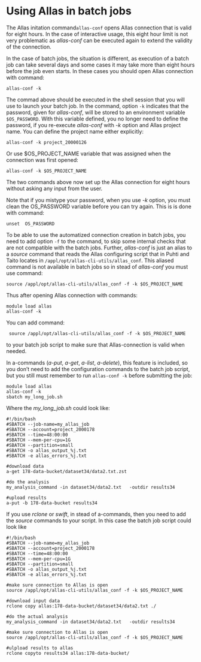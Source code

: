# Using Allas in batch jobs

The Allas initation command`allas-conf` opens Allas connection that is valid for eight hours.
In the case of interactive usage, this eight hour limit is not very problematic as _allas-conf_ can be 
executed again to extend the validity of the connection.

In the case of batch jobs, the situation is different, as execution of a batch job can take several days and some cases 
it may take more than eight hours before the job even starts. In these cases you should open Allas connection 
with command:
```text
allas-conf -k 
```
The commad above should be executed in the shell session that you will use to launch your batch job.
In the command, option `-k` indicates that the password, given for _allas-conf_, will be 
stored to an environment variable `$OS_PASSWORD`. With this variable defined, you no longer need to 
define the password, if you re-execute _allas-conf_ with _-k_ option and  Allas project name. 
You can define the project name either explicitly:
```text  
allas-conf -k project_20000126
```
Or use $OS_PROJECT_NAME variable that was assigned when the connection was first opened:
```text
allas-conf -k $OS_PROJECT_NAME
```
The two commands above now set up the Allas connection for eight hours without asking any input from the user.

Note that if you mistype your password, when you use _-k_ option, you must clean the OS_PASSWORD variable before 
you can try again. This is is done with command:
```text
unset  OS_PASSWORD
```
To be able to use the automatized connection creation in batch jobs, you need to add option `-f` to the 
command, to skip some internal checks that are not compatible with the batch jobs. 
Further, _allas-conf_ is just an alias to a _source_ command that reads the Allas configuring script that in 
Puhti and Taito locates in `/appl/opt/allas-cli-utils/allas_conf`. This aliased command is not available in batch jobs 
so in stead of _allas-conf_ you must use command:
```text
source /appl/opt/allas-cli-utils/allas_conf -f -k $OS_PROJECT_NAME
```
Thus after opening Allas connection with commands:
```text
module load allas
allas-conf -k
```
You can add command:
```text
 source /appl/opt/allas-cli-utils/allas_conf -f -k $OS_PROJECT_NAME
```
to your batch job script to make sure that Allas-connection is valid when needed. 

In a-commands (_a-put_, _a-get_, _a-list_, _a-delete_), this feature is included, so you don’t need to add the 
configuration  commands to the batch job script, but you still must remember to run `allas-conf -k` before 
submitting the job:
```text
module load allas
allas-conf -k
sbatch my_long_job.sh
```
Where the _my_long_job.sh_ could look like:

```text
#!/bin/bash
#SBATCH --job-name=my_allas_job
#SBATCH --account=project_2000178
#SBATCH --time=48:00:00
#SBATCH --mem-per-cpu=1G
#SBATCH --partition=small
#SBATCH -o allas_output_%j.txt
#SBATCH -e allas_errors_%j.txt

#download data
a-get 178-data-bucket/dataset34/data2.txt.zst

#do the analysis
my_analysis_command -in dataset34/data2.txt   -outdir results34

#upload results
a-put -b 178-data-bucket results34
```

If you use _rclone_ or _swift_, in stead of a-commands, then you need to add the _source_ commands to your script. In this case 
the batch job script could look like

```text
#!/bin/bash
#SBATCH --job-name=my_allas_job
#SBATCH --account=project_2000178
#SBATCH --time=48:00:00
#SBATCH --mem-per-cpu=1G
#SBATCH --partition=small
#SBATCH -o allas_output_%j.txt
#SBATCH -e allas_errors_%j.txt

#make sure connection to Allas is open
source /appl/opt/allas-cli-utils/allas_conf -f -k $OS_PROJECT_NAME

#download input data
rclone copy allas:178-data-bucket/dataset34/data2.txt ./

#do the actual analysis
my_analysis_command -in dataset34/data2.txt   -outdir results34

#make sure connection to Allas is open
source /appl/opt/allas-cli-utils/allas_conf -f -k $OS_PROJECT_NAME

#ulpload results to allas
rclone copyto results34 allas:178-data-bucket/
```
